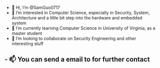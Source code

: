 - 👋 Hi, I’m @SamGuo0717
- 👀 I’m interested in Computer Science, especially in Security, System, Architecture and a little bit step into the hardware and embedded system
- 🌱 I’m currently learning Computer Science in University of Virginia, as a master student
- 💞️ I’m looking to collaborate on Security Engineering and other interesting stuff
## - 📫 You can send a email to  for further contact

<!---
SamGuo0717/SamGuo0717 is a ✨ special ✨ repository because its `README.md` (this file) appears on your GitHub profile.
You can click the Preview link to take a look at your changes.
--->

